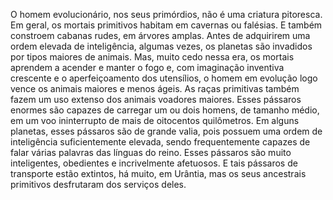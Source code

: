 ﻿O homem evolucionário, nos seus primórdios, não é uma criatura pitoresca. Em geral, os mortais primitivos habitam em cavernas ou falésias. E também constroem cabanas rudes, em árvores amplas. Antes de adquirirem uma ordem elevada de inteligência, algumas vezes, os planetas são invadidos por tipos maiores de animais. Mas, muito cedo nessa era, os mortais aprendem a acender e manter o fogo e, com imaginação inventiva crescente e o aperfeiçoamento dos utensílios, o homem em evolução logo vence os animais maiores e menos ágeis. As raças primitivas também fazem um uso extenso dos animais voadores maiores. Esses pássaros enormes são capazes de carregar um ou dois homens, de tamanho médio, em um voo ininterrupto de mais de oitocentos quilômetros. Em alguns planetas, esses pássaros são de grande valia, pois possuem uma ordem de inteligência suficientemente elevada, sendo frequentemente capazes de falar várias palavras das línguas do reino. Esses pássaros são muito inteligentes, obedientes e incrivelmente afetuosos. E tais pássaros de transporte estão extintos, há muito, em Urântia, mas os seus ancestrais primitivos desfrutaram dos serviços deles.
